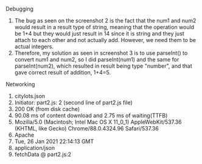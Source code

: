 Debugging
1. The bug as seen on the screenshot 2 is the fact that the num1 and num2 would result in a result type of string, meaning that the operation would be 1+4 but they would just result in 14 since it is string and they just attach to each other and not actually add. However, we need them to be actual integers.
2. Therefore, my solution as seen in screenshot 3 is to use parseInt() to convert num1 and num2, so I did parseInt(num1) and the same for parseInt(num2), which resulted in result being type "number", and that gave correct result of addition, 1+4=5.

Networking
1. citylots.json
2. Initiator: part2.js: 2 (second line of part2.js file)
3. 200 OK (from disk cache)
4. 90.08 ms of content download and 2.75 ms of waiting(TTFB)
5. Mozilla/5.0 (Macintosh; Intel Mac OS X 11_0_1) AppleWebKit/537.36 (KHTML, like Gecko) Chrome/88.0.4324.96 Safari/537.36
6. Apache
7. Tue, 26 Jan 2021 22:14:13 GMT
8. application/json
9. fetchData @ part2.js:2

